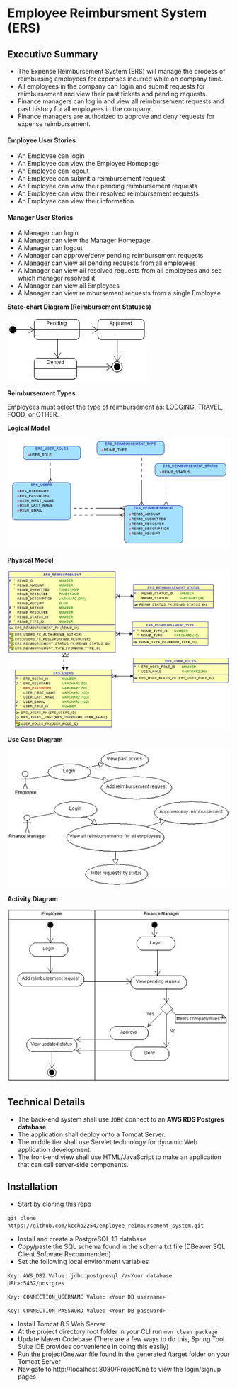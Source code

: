 # Employee Reimbursment System (ERS)

## Executive Summary
* The Expense Reimbursement System (ERS) will manage the process of reimbursing employees for expenses incurred while on company time. 
* All employees in the company can login and submit requests for reimbursement and view their past tickets and pending requests. 
* Finance managers can log in and view all reimbursement requests and past history for all employees in the company. 
* Finance managers are authorized to approve and deny requests for expense reimbursement.

#### Employee User Stories 
- An Employee can login 
- An Employee can view the Employee Homepage
- An Employee can logout
- An Employee can submit a reimbursement request
- An Employee can view their pending reimbursement requests
- An Employee can view their resolved reimbursement requests
- An Employee can view their information

#### Manager User Stories
- A Manager can login
- A Manager can view the Manager Homepage
- A Manager can logout
- A Manager can approve/deny pending reimbursement requests
- A Manager can view all pending requests from all employees
- A Manager can view all resolved requests from all employees and see which manager resolved it
- A Manager can view all Employees
- A Manager can view reimbursement requests from a single Employee 


**State-chart Diagram (Reimbursement Statuses)** 

![](./imgs/state-chart.jpg)

**Reimbursement Types**

Employees must select the type of reimbursement as: LODGING, TRAVEL, FOOD, or OTHER.

**Logical Model**

![](./imgs/logical.jpg)

**Physical Model**

![](./imgs/physical.jpg)

**Use Case Diagram**

![](./imgs/use-case.jpg)

**Activity Diagram**

![](./imgs/activity.jpg)

## Technical Details

* The back-end system shall use `JDBC` connect to an **AWS RDS Postgres database**. 
* The application shall deploy onto a Tomcat Server. 
* The middle tier shall use Servlet technology for dynamic Web application development. 
* The front-end view shall use HTML/JavaScript to make an application that can call server-side components. 

## Installation

* Start by cloning this repo

``git clone https://github.com/kccho2254/employee_reimbursement_system.git ``
* Install and create a PostgreSQL 13 database
* Copy/paste the SQL schema found in the schema.txt file (DBeaver SQL Client Software Recommended)
* Set the following local environment variables

`Key: AWS_DB2 Value: jdbc:postgresql://<Your database URL>:5432/postgres`

`Key: CONNECTION_USERNAME Value: <Your DB username>`

`Key: CONNECTION_PASSWORD Value: <Your DB password>`

* Install Tomcat 8.5 Web Server
* At the project directory root folder in your CLI run `mvn clean package`
* Update Maven Codebase (There are a few ways to do this, Spring Tool Suite IDE provides convenience in doing this easily)
* Run the projectOne.war file found in the generated /target folder on your Tomcat Server
* Navigate to http://localhost:8080/ProjectOne to view the login/signup pages



